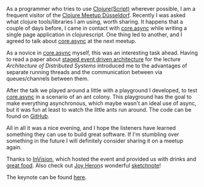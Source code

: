 As a programmer who tries to use [Clojure](https://clojure.org/)[(Script)](https://clojurescript.org/) wherever possible, I am a frequent visitor of the [Clojure Meetup Düsseldorf](https://www.meetup.com/de-DE/Dusseldorf-Clojure-Meetup).
Recently I was asked what clojure tools/libraries I am using, worth sharing. It happens that a couple of days before, I came in contact with [core.async] while writing a single page application in clojurescript.
One thing led to another, and I agreed to talk about [core.async] at the next meetup.

As a novice in [core.async] myself, this was an interesting task ahead.
Having to read a paper about [staged event driven architecture](https://dl.acm.org/citation.cfm?id=502057) for the lecture *Architecture of Distributed Systems* introduced me to the advantages of separate running threads and the communication between via queues/channels between them.

After the talk we played around a little with a playground I developed, to test [core.async] in a scenario of an ant colony.
This playground has the goal to make everything asynchronous, which maybe wasn't an ideal use of async, but it was fun at least to watch the little ants run around.
The code can be found on [GitHub](https://github.com/clojuredus/async-ants).

All in all it was a nice evening, and I hope the listeners have learned something they can use to build great software. If I'm stumbling over something in the future I will definitely consider sharing it on a meetup again.

Thanks to [InVision](https://www.invision.de/), which hosted the event and provided us with drinks and [great food](https://www.instagram.com/invision_chefs/).
Also check out [Joy Heron]s wonderful [sketchnote](https://joyheron.com/sketchnote/clojure-meetup/2018/01/24/clojure-meetup.html)!

The keynote can be found [here](https://www.icloud.com/keynote/0UasaP9fgxNOu-bwgxZMhH5Tg).

[core.async]: https://github.com/clojure/core.async 
[Joy Heron]: https://joyheron.com
